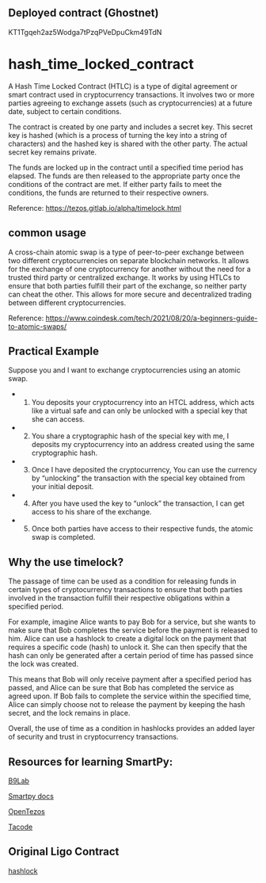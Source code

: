 ## Deployed contract (Ghostnet)
KT1Tgqeh2az5Wodga7tPzqPVeDpuCkm49TdN

# hash_time_locked_contract
A Hash Time Locked Contract (HTLC) is a type of digital agreement or smart contract used in cryptocurrency transactions. It involves two or more parties agreeing to exchange assets (such as cryptocurrencies) at a future date, subject to certain conditions.

The contract is created by one party and includes a secret key. This secret key is hashed (which is a process of turning the key into a string of characters) and the hashed key is shared with the other party. The actual secret key remains private.

The funds are locked up in the contract until a specified time period has elapsed. The funds are then released to the appropriate party once the conditions of the contract are met. If either party fails to meet the conditions, the funds are returned to their respective owners.

Reference: https://tezos.gitlab.io/alpha/timelock.html

## common usage
A cross-chain atomic swap is a type of peer-to-peer exchange between two different cryptocurrencies on separate blockchain networks. It allows for the exchange of one cryptocurrency for another without the need for a trusted third party or centralized exchange. It works by using HTLCs to ensure that both parties fulfill their part of the exchange, so neither party can cheat the other. This allows for more secure and decentralized trading between different cryptocurrencies.

Reference: https://www.coindesk.com/tech/2021/08/20/a-beginners-guide-to-atomic-swaps/

## Practical Example
Suppose you and I want to exchange cryptocurrencies using an atomic swap.

- 1. You deposits your cryptocurrency into an HTCL address, which acts like a virtual safe and can only be unlocked with a special key that she can access.
- 2. You share a cryptographic hash of the special key with me, I deposits my cryptocurrency into an address created using the same cryptographic hash.
- 3. Once I have deposited the cryptocurrency, You can use the currency by “unlocking” the transaction with the special key obtained from your initial deposit.
- 4. After you have used the key to “unlock” the transaction, I can get access to his share of the exchange.
- 5. Once both parties have access to their respective funds, the atomic swap is completed.

## Why the use timelock?
The passage of time can be used as a condition for releasing funds in certain types of cryptocurrency transactions to ensure that both parties involved in the transaction fulfill their respective obligations within a specified period.

For example, imagine Alice wants to pay Bob for a service, but she wants to make sure that Bob completes the service before the payment is released to him. Alice can use a hashlock to create a digital lock on the payment that requires a specific code (hash) to unlock it. She can then specify that the hash can only be generated after a certain period of time has passed since the lock was created.

This means that Bob will only receive payment after a specified period has passed, and Alice can be sure that Bob has completed the service as agreed upon. If Bob fails to complete the service within the specified time, Alice can simply choose not to release the payment by keeping the hash secret, and the lock remains in place.

Overall, the use of time as a condition in hashlocks provides an added layer of security and trust in cryptocurrency transactions.

## Resources for learning SmartPy:
[B9Lab](https://tezos.b9lab.com/smartpy/intro)

[Smartpy docs](https://smartpy.io/docs/)

[OpenTezos](https://opentezos.com/smartpy/)

[Tacode](https://tacode.dev/courses/dev-starter)

## Original Ligo Contract

[hashlock](https://gitlab.com/ligolang/ligo/-/blob/dev/src/test/examples/jsligo/hashlock.jsligo)
